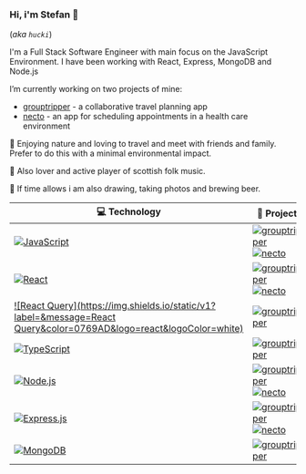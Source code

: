 ### Hi, i'm Stefan 👋

(_aka `hucki`_)

I'm a Full Stack Software Engineer with main focus on the JavaScript Environment. I have been working with React, Express, MongoDB and Node.js

I’m currently working on two projects of mine:

- [grouptripper](https://github.com/hucki/grouptripper) - a collaborative travel planning app
- [necto](https://github.com/hucki/necto/) - an app for scheduling appointments in a health care environment

🌱 Enjoying nature and loving to travel and meet with friends and family. Prefer to do this with a minimal environmental impact.

🥁 Also lover and active player of scottish folk music.

🎨 If time allows i am also drawing, taking photos and brewing beer.

<!-- START OF PROFILE STACK, DO NOT REMOVE -->
| 💻 **Technology** | 🚀 **Projects** |
|-|-|
| [![JavaScript](https://img.shields.io/static/v1?label=&message=JavaScript&color=F1E05A&logo=javascript&logoColor=white)](https://github.com/hucki?tab=repositories&q=&type=&language=javascript) | [![grouptripper](https://img.shields.io/static/v1?label=&message=grouptripper&color=000605&logo=github&logoColor=white&labelColor=000605)](https://github.com/hucki/grouptripper) [![necto](https://img.shields.io/static/v1?label=&message=necto%20%28WIP%29&color=000605&logo=github&logoColor=white&labelColor=000605)](https://github.com/hucki/necto) |
| [![React](https://img.shields.io/static/v1?label=&message=React&color=61DAFB&logo=react&logoColor=white)](https://reactjs.org) | [![grouptripper](https://img.shields.io/static/v1?label=&message=grouptripper&color=000605&logo=github&logoColor=white&labelColor=000605)](https://github.com/hucki/grouptripper) [![necto](https://img.shields.io/static/v1?label=&message=necto%20%28WIP%29&color=000605&logo=github&logoColor=white&labelColor=000605)](https://github.com/hucki/necto) |
| [![React Query](https://img.shields.io/static/v1?label=&message=React Query&color=0769AD&logo=react&logoColor=white)](https://github.com/tannerlinsley/react-query) | [![grouptripper](https://img.shields.io/static/v1?label=&message=grouptripper&color=000605&logo=github&logoColor=white&labelColor=000605)](https://github.com/hucki/grouptripper) |
| [![TypeScript](https://img.shields.io/static/v1?label=&message=TypeScript&color=007ACC&logo=typescript&logoColor=white)](https://www.typescriptlang.org) | [![grouptripper](https://img.shields.io/static/v1?label=&message=grouptripper&color=000605&logo=github&logoColor=white&labelColor=000605)](https://github.com/hucki/grouptripper) |
| [![Node.js](https://img.shields.io/static/v1?label=&message=Node.js&color=339933&logo=nodejs&logoColor=white)](https://nodejs.org/) | [![grouptripper](https://img.shields.io/static/v1?label=&message=grouptripper&color=000605&logo=github&logoColor=white&labelColor=000605)](https://github.com/hucki/grouptripper) [![necto](https://img.shields.io/static/v1?label=&message=necto%20%28WIP%29&color=000605&logo=github&logoColor=white&labelColor=000605)](https://github.com/hucki/necto) |
| [![Express.js](https://img.shields.io/static/v1?label=&message=Express.js&color=52C0F2&logo=nodejs&logoColor=white)](https://expressjs.com) | [![grouptripper](https://img.shields.io/static/v1?label=&message=grouptripper&color=000605&logo=github&logoColor=white&labelColor=000605)](https://github.com/hucki/grouptripper) [![necto](https://img.shields.io/static/v1?label=&message=necto%20%28WIP%29&color=000605&logo=github&logoColor=white&labelColor=000605)](https://github.com/hucki/necto) |
| [![MongoDB](https://img.shields.io/static/v1?label=&message=MongoDB&color=47A248&logo=mongodb&logoColor=white)](https://www.mongodb.com) | [![grouptripper](https://img.shields.io/static/v1?label=&message=grouptripper&color=000605&logo=github&logoColor=white&labelColor=000605)](https://github.com/hucki/grouptripper) |
